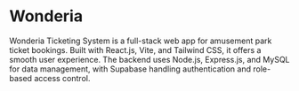 # Wonderia
Wonderia Ticketing System is a full-stack web app for amusement park ticket bookings. Built with React.js, Vite, and Tailwind CSS, it offers a smooth user experience. The backend uses Node.js, Express.js, and MySQL for data management, with Supabase handling authentication and role-based access control.
